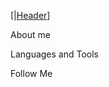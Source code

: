 [|[Header](https://github.com/SashaTemchur/sashatemchur/blob/main/assets/header.gif)]

About me 

Languages and Tools

Follow Me 